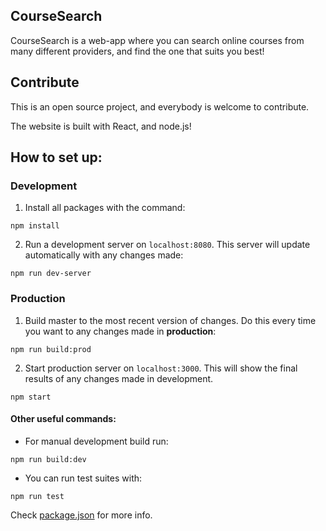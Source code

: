 
## CourseSearch

CourseSearch is a web-app where you can search online courses from many different providers, and find the one that suits you best!

## Contribute

This is an open source project, and everybody is welcome to contribute.

The website is built with React, and node.js!

## How to set up:

### Development

1. Install all packages with the command:

```npm install```

2. Run a development server on `localhost:8080`. This server will update automatically with any changes made:

```npm run dev-server```

### Production

1. Build master to the most recent version of changes. Do this every time you want to any changes made in **production**:

```npm run build:prod```

2. Start production server on `localhost:3000`. This will show the final results of any changes made in development.

```npm start```

#### Other useful commands:

* For manual development build run:

```npm run build:dev```

* You can run test suites with:

```npm run test```

Check [package.json](./package.json) for more info.
